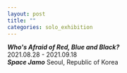 ```yaml
---
layout: post
title: ""
categories: solo_exhibition
---
```


***Who's Afraid of Red, Blue and Black?***<br>
2021.08.28 - 2021.09.18<br>
***Space Jamo*** Seoul, Republic of Korea<br>

<img srcset="
https://dlytasy0vre7p.cloudfront.net/210828_Space_Jamo/001_1680x945.jpg 1680w,
https://dlytasy0vre7p.cloudfront.net/210828_Space_Jamo/001_3360x1890.jpg 3360w,
https://dlytasy0vre7p.cloudfront.net/210828_Space_Jamo/001_6720x3780.jpg 6720w
" alt="">

<img srcset="
https://dlytasy0vre7p.cloudfront.net/210828_Space_Jamo/002_1680x945.jpg 1680w,
https://dlytasy0vre7p.cloudfront.net/210828_Space_Jamo/002_3360x1890.jpg 3360w,
https://dlytasy0vre7p.cloudfront.net/210828_Space_Jamo/002_6720x3780.jpg 6720w
" alt="">

<img srcset="
https://dlytasy0vre7p.cloudfront.net/210828_Space_Jamo/003_1680x945.jpg 1680w,
https://dlytasy0vre7p.cloudfront.net/210828_Space_Jamo/003_3360x1890.jpg 3360w,
https://dlytasy0vre7p.cloudfront.net/210828_Space_Jamo/003_6720x3780.jpg 6720w
" alt="">

<img srcset="
https://dlytasy0vre7p.cloudfront.net/210828_Space_Jamo/004_1680x1120.jpg 1680w,
https://dlytasy0vre7p.cloudfront.net/210828_Space_Jamo/004_3360x2240.jpg 3360w,
https://dlytasy0vre7p.cloudfront.net/210828_Space_Jamo/004_6720x4480.jpg 6720w
" alt="">

<img srcset="
https://dlytasy0vre7p.cloudfront.net/210828_Space_Jamo/005_1680x1120.jpg 1680w,
https://dlytasy0vre7p.cloudfront.net/210828_Space_Jamo/005_3360x2240.jpg 3360w,
https://dlytasy0vre7p.cloudfront.net/210828_Space_Jamo/005_6720x4480.jpg 6720w
" alt="">

<img srcset="
https://dlytasy0vre7p.cloudfront.net/210828_Space_Jamo/006_1680x1120.jpg 1680w,
https://dlytasy0vre7p.cloudfront.net/210828_Space_Jamo/006_3360x2240.jpg 3360w,
https://dlytasy0vre7p.cloudfront.net/210828_Space_Jamo/006_6720x4480.jpg 6720w
" alt="">

<img srcset="
https://dlytasy0vre7p.cloudfront.net/210828_Space_Jamo/007_1680x1120.jpg 1680w,
https://dlytasy0vre7p.cloudfront.net/210828_Space_Jamo/007_3360x2240.jpg 3360w,
https://dlytasy0vre7p.cloudfront.net/210828_Space_Jamo/007_6720x4480.jpg 6720w
" alt="">

<img srcset="
https://dlytasy0vre7p.cloudfront.net/210828_Space_Jamo/008_1680x1120.jpg 1680w,
https://dlytasy0vre7p.cloudfront.net/210828_Space_Jamo/008_3360x2240.jpg 3360w,
https://dlytasy0vre7p.cloudfront.net/210828_Space_Jamo/008_6720x4480.jpg 6720w,
" alt="">

<img srcset="
https://dlytasy0vre7p.cloudfront.net/210828_Space_Jamo/009_1120x1400.jpg 1120w,
https://dlytasy0vre7p.cloudfront.net/210828_Space_Jamo/009_2240x2800.jpg 2240w,
https://dlytasy0vre7p.cloudfront.net/210828_Space_Jamo/009_4480x5600.jpg 4480w
" alt="">







